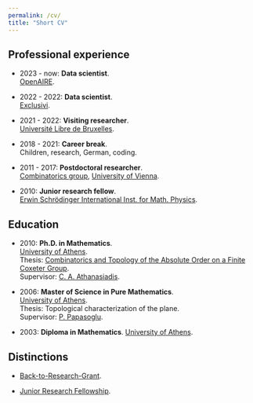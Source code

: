 ```yaml
---
permalink: /cv/
title: "Short CV"
---
```


## Professional experience 

- 2023 - now: **Data scientist**.\
  [OpenAIRE](https://www.openaire.eu).

- 2022 - 2022: **Data scientist**.\
  [Exclusivi](https://exclusivi.com/contactless/).

- 2021 - 2022: **Visiting researcher**.\
  [Université Libre de Bruxelles](https://www.ulb.be/en).

- 2018 - 2021: **Career break**.\
  Children, research, German, coding.
 
- 2011 - 2017: **Postdoctoral researcher**.\
  [Combinatorics group](https://www.mat.univie.ac.at/~kratt/comb.html), [University of Vienna](https://www.univie.ac.at/en/).

- 2010: **Junior research fellow**.\
  [Erwin Schrödinger International Inst. for Math. Physics](https://www.esi.ac.at).

## Education 

- 2010: **Ph.D. in Mathematics**.\
  [University of Athens](https://en.uoa.gr).\
  Thesis: [Combinatorics and Topology of the Absolute Order on a Finite Coxeter Group](https://www.didaktorika.gr/eadd/handle/10442/20671).   \
  Supervisor: [C. A. Athanasiadis](http://users.uoa.gr/~caath/).

- 2006: **Master of Science in Pure Mathematics**.\
  [University of Athens](https://en.uoa.gr).   \
  Thesis: Topological characterization of the plane.  \
  Supervisor: [P. Papasoglu](https://www.maths.ox.ac.uk/people/panagiotis.papazoglou).

- 2003: **Diploma in Mathematics**.
  [University of Athens](https://en.uoa.gr).


## Distinctions

- [Back-to-Research-Grant](https://fgga.univie.ac.at/en/service/financial-support/gender-equality/marie-jahoda-grant/).

- [Junior Research Fellowship](https://www.esi.ac.at/events/jrf).


